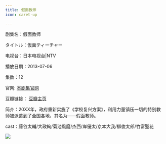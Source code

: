 ```yaml
---
title: 假面教师
icon: caret-up

---
```


剧集名：假面教师

タイトル：仮面ティーチャー

电视台：日本电视台|NTV

播放日期：2013-07-06

集数：12

官网: [本剧集官网](https://www.ntv.co.jp/kamen_teacher/)

豆瓣链接： [豆瓣主页](https://movie.douban.com/subject/24719116/)


简介：20XX年，政府重新实施了《学校复兴方案》，利用力量镇压一切的特别教师被派遣到了全国各地，其名为——假面教师。 ​​​

cast：藤谷太輔/大政絢/菊池風磨/杰西/岸優太/京本大我/柳俊太郎/竹富聖花

![](https://listpic.tsgsanjiao.com/2013/2013jmjs.jpg)